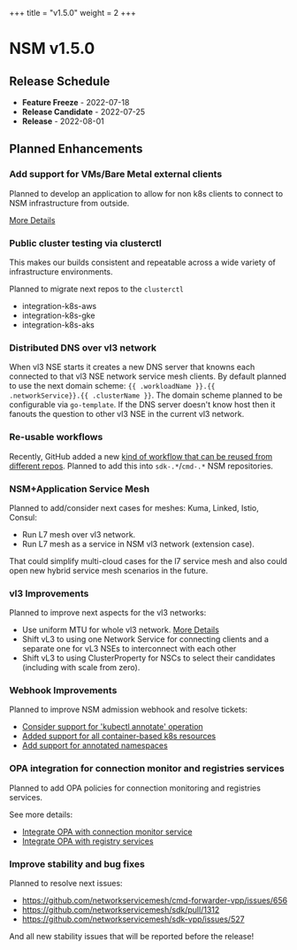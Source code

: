 +++
title = "v1.5.0"
weight = 2
+++

# NSM v1.5.0

## Release Schedule

- **Feature Freeze** -  2022-07-18
- **Release Candidate** -  2022-07-25
- **Release** -  2022-08-01

## Planned Enhancements


### Add support for VMs/Bare Metal external clients

Planned to develop an application to allow for non k8s clients to connect to NSM infrastructure from outside.

[More Details](https://github.com/networkservicemesh/cmd-nsc-simple-docker/issues/1)

### Public cluster testing via clusterctl

This makes our builds consistent and repeatable across a wide variety of infrastructure environments.

Planned to migrate next repos to the `clusterctl`

- integration-k8s-aws
- integration-k8s-gke
- integration-k8s-aks


### Distributed DNS over vl3 network

When vl3 NSE starts it creates a new DNS server that knowns each connected to that vl3 NSE network service mesh clients.
By default planned to use the next domain scheme: `{{ .workloadName }}.{{ .networkService}}.{{ .clusterName }}`.
The domain scheme planned to be configurable via `go-template`. If the DNS server doesn't know host then it fanouts the question to other vl3 NSE in the current vl3 network.


### Re-usable workflows

Recently, GitHub added a new [kind of workflow that can be reused from different repos](https://docs.github.com/en/actions/using-workflows/reusing-workflows). Planned to add this into `sdk-.*`/`cmd-.*` NSM repositories.


### NSM+Application Service Mesh


Planned to add/consider next cases for meshes: Kuma, Linked, Istio, Consul:

- Run L7 mesh over vl3 network.
- Run L7 mesh as a service in NSM vl3 network (extension case).

That could simplify multi-cloud cases for the l7 service mesh and also could open new hybrid service mesh scenarios in the future.


### vl3 Improvements

Planned to improve next aspects for the vl3 networks:

- Use uniform MTU for whole vl3 network. [More Details](https://github.com/networkservicemesh/cmd-nse-vl3-vpp/issues/77)
- Shift vL3 to using one Network Service for connecting clients and a separate one for vL3 NSEs to interconnect with each other
- Shift vL3 to using ClusterProperty for NSCs to select their candidates (including with scale from zero).


### Webhook Improvements

Planned to improve NSM admission webhook and resolve tickets:

- [Consider support for 'kubectl annotate' operation](https://github.com/networkservicemesh/cmd-admission-webhook-k8s/issues/151)
- [Added support for all container-based k8s resources](https://github.com/networkservicemesh/cmd-admission-webhook-k8s/issues/150)
- [Add support for annotated namespaces](https://github.com/networkservicemesh/cmd-admission-webhook-k8s/issues/126)

### OPA integration for connection monitor and registries services

Planned to add OPA policies for connection monitoring and registries services.

See more details:
- [Integrate OPA with connection monitor service](https://github.com/networkservicemesh/sdk/issues/46)
- [Integrate OPA with registry services](https://github.com/networkservicemesh/sdk/issues/269)

### Improve stability and bug fixes

Planned to resolve next issues:

- https://github.com/networkservicemesh/cmd-forwarder-vpp/issues/656
- https://github.com/networkservicemesh/sdk/pull/1312
- https://github.com/networkservicemesh/sdk-vpp/issues/527

And all new stability issues that will be reported before the release!